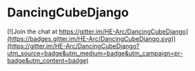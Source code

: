 # DancingCubeDjango

[![Join the chat at https://gitter.im/HE-Arc/DancingCubeDjango](https://badges.gitter.im/HE-Arc/DancingCubeDjango.svg)](https://gitter.im/HE-Arc/DancingCubeDjango?utm_source=badge&utm_medium=badge&utm_campaign=pr-badge&utm_content=badge)